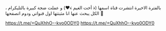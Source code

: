 بالفترة الاخيرة انتشرت قناة اسمها
(﴿ أخت الغيم ﴾♥️)
و عملت ضجة كبيرة بالتليكرام ، الكل يبحث
عنها انا مثبتتها اول قنواتي ودوم اتصفحها 🤍

https://t.me/+QuXhhO--kvo0ODY0
https://t.me/+QuXhhO--kvo0ODY0